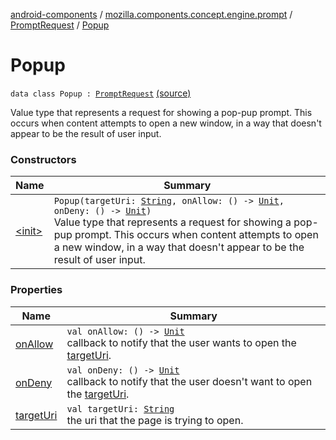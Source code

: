 [android-components](../../../index.md) / [mozilla.components.concept.engine.prompt](../../index.md) / [PromptRequest](../index.md) / [Popup](./index.md)

# Popup

`data class Popup : `[`PromptRequest`](../index.md) [(source)](https://github.com/mozilla-mobile/android-components/blob/master/components/concept/engine/src/main/java/mozilla/components/concept/engine/prompt/PromptRequest.kt#L241)

Value type that represents a request for showing a pop-pup prompt.
This occurs when content attempts to open a new window,
in a way that doesn't appear to be the result of user input.

### Constructors

| Name | Summary |
|---|---|
| [&lt;init&gt;](-init-.md) | `Popup(targetUri: `[`String`](https://kotlinlang.org/api/latest/jvm/stdlib/kotlin/-string/index.html)`, onAllow: () -> `[`Unit`](https://kotlinlang.org/api/latest/jvm/stdlib/kotlin/-unit/index.html)`, onDeny: () -> `[`Unit`](https://kotlinlang.org/api/latest/jvm/stdlib/kotlin/-unit/index.html)`)`<br>Value type that represents a request for showing a pop-pup prompt. This occurs when content attempts to open a new window, in a way that doesn't appear to be the result of user input. |

### Properties

| Name | Summary |
|---|---|
| [onAllow](on-allow.md) | `val onAllow: () -> `[`Unit`](https://kotlinlang.org/api/latest/jvm/stdlib/kotlin/-unit/index.html)<br>callback to notify that the user wants to open the [targetUri](target-uri.md). |
| [onDeny](on-deny.md) | `val onDeny: () -> `[`Unit`](https://kotlinlang.org/api/latest/jvm/stdlib/kotlin/-unit/index.html)<br>callback to notify that the user doesn't want to open the [targetUri](target-uri.md). |
| [targetUri](target-uri.md) | `val targetUri: `[`String`](https://kotlinlang.org/api/latest/jvm/stdlib/kotlin/-string/index.html)<br>the uri that the page is trying to open. |
